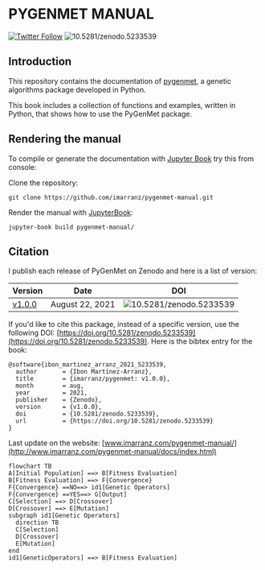 # PYGENMET MANUAL

[![Twitter Follow](https://img.shields.io/twitter/follow/imarranz.svg?style=social)](https://twitter.com/imarranz)
![10.5281/zenodo.5233539](https://zenodo.org/badge/DOI/10.5281/zenodo.5233539.svg)

## Introduction

This repository contains the documentation of [pygenmet](https://github.com/imarranz/pygenmet), a genetic algorithms package developed in Python.

This book includes a collection of functions and examples, written in Python, that shows how to use the PyGenMet package.


## Rendering the manual

To compile or generate the documentation with [Jupyter Book](https://jupyterbook.org/) try this from console:

Clone the repository:

```
git clone https://github.com/imarranz/pygenmet-manual.git
```


Render the manual with [JupyterBook](https://github.com/imarranz/pygenmet-manual.git):

```
jupyter-book build pygenmet-manual/
```

## Citation

I publish each release of PyGenMet on Zenodo and here is a list of version:

|Version|Date|DOI|
|-------|----|---|
| [v1.0.0](https://github.com/imarranz/pygenmet/releases/tag/v1.0.0) | August 22, 2021 | ![10.5281/zenodo.5233539](https://zenodo.org/badge/DOI/10.5281/zenodo.5233539.svg) |
 
If you'd like to cite this package, instead of a specific version, use the following DOI: [https://doi.org/10.5281/zenodo.5233539](https://doi.org/10.5281/zenodo.5233539). Here is the bibtex entry for the book:


```
@software{ibon_martinez_arranz_2021_5233539,
  author       = {Ibon Martínez-Arranz},
  title        = {imarranz/pygenmet: v1.0.0},
  month        = aug,
  year         = 2021,
  publisher    = {Zenodo},
  version      = {v1.0.0},
  doi          = {10.5281/zenodo.5233539},
  url          = {https://doi.org/10.5281/zenodo.5233539}
}
```

Last update on the website: [www.imarranz.com/pygenmet-manual/](http://www.imarranz.com/pygenmet-manual/docs/index.html)

```mermaid
flowchart TB
A[Initial Population] ==> B[Fitness Evaluation]
B[Fitness Evaluation] ==> F{Convergence}
F{Convergence} ==NO==> id1[Genetic Operators]
F{Convergence} ==YES==> G[Output]
C[Selection] ==> D[Crossover]
D[Crossover] ==> E[Mutation]
subgraph id1[Genetic Operators]
  direction TB
  C[Selection]
  D[Crossover]
  E[Mutation]
end
id1[GeneticOperators] ==> B[Fitness Evaluation]

```
